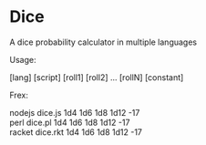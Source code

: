 Dice
====

A dice probability calculator in multiple languages

Usage:

[lang] [script] [roll1] [roll2] ... [rollN] [constant]

Frex:

nodejs dice.js 1d4 1d6 1d8 1d12 -17  
perl dice.pl 1d4 1d6 1d8 1d12 -17  
racket dice.rkt 1d4 1d6 1d8 1d12 -17  

